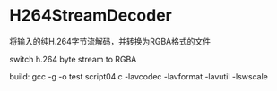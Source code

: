 # H264StreamDecoder
将输入的纯H.264字节流解码，并转换为RGBA格式的文件

switch h.264 byte stream to RGBA

build:
gcc -g  -o test script04.c -lavcodec -lavformat -lavutil -lswscale
